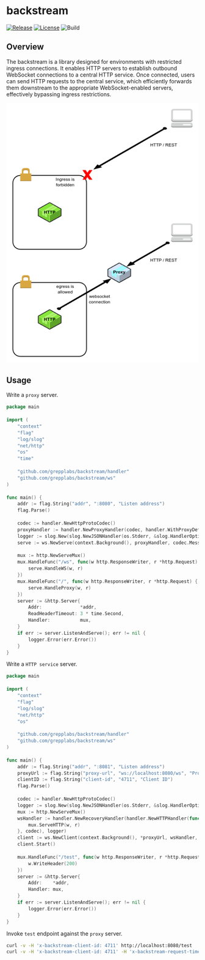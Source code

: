 # backstream

[![Release](https://img.shields.io/github/v/release/grepplabs/backstream?sort=semver)](https://github.com/grepplabs/backstream/releases)
[![License](https://img.shields.io/badge/License-Apache_2.0-blue.svg)](https://opensource.org/licenses/Apache-2.0)
![Build](https://github.com/grepplabs/backstream/workflows/tests/badge.svg)

## Overview
The backstream is a library designed for environments with restricted ingress connections.
It enables HTTP servers to establish outbound WebSocket connections to a central HTTP service.
Once connected, users can send HTTP requests to the central service, which efficiently forwards them downstream to the
appropriate WebSocket-enabled servers, effectively bypassing ingress restrictions.

<p style="text-align: center;"><img src="docs/backstream.png" alt="backstream"></p>

## Usage

Write a `proxy` server.

```go
package main

import (
	"context"
	"flag"
	"log/slog"
	"net/http"
	"os"
	"time"

	"github.com/grepplabs/backstream/handler"
	"github.com/grepplabs/backstream/ws"
)

func main() {
	addr := flag.String("addr", ":8080", "Listen address")
	flag.Parse()

	codec := handler.NewHttpProtoCodec()
	proxyHandler := handler.NewProxyHandler(codec, handler.WithProxyDefaultRequestTimeout(3*time.Second))
	logger := slog.New(slog.NewJSONHandler(os.Stderr, &slog.HandlerOptions{Level: slog.LevelDebug}))
	serve := ws.NewServe(context.Background(), proxyHandler, codec.MessageCodec(), ws.WithServeLogger(logger), ws.WithRequireClientId(true))

	mux := http.NewServeMux()
	mux.HandleFunc("/ws", func(w http.ResponseWriter, r *http.Request) {
		serve.HandleWS(w, r)
	})
	mux.HandleFunc("/", func(w http.ResponseWriter, r *http.Request) {
		serve.HandleProxy(w, r)
	})
	server := &http.Server{
		Addr:              *addr,
		ReadHeaderTimeout: 3 * time.Second,
		Handler:           mux,
	}
	if err := server.ListenAndServe(); err != nil {
		logger.Error(err.Error())
	}
}
```

Write a `HTTP service` server.

```go
package main

import (
	"context"
	"flag"
	"log/slog"
	"net/http"
	"os"

	"github.com/grepplabs/backstream/handler"
	"github.com/grepplabs/backstream/ws"
)

func main() {
	addr := flag.String("addr", ":8081", "Listen address")
	proxyUrl := flag.String("proxy-url", "ws://localhost:8080/ws", "Proxy websocket endpoint")
	clientID := flag.String("client-id", "4711", "Client ID")
	flag.Parse()

	codec := handler.NewHttpProtoCodec()
	logger := slog.New(slog.NewJSONHandler(os.Stderr, &slog.HandlerOptions{Level: slog.LevelDebug})).With(slog.String("client-id", *clientID))
	mux := http.NewServeMux()
	wsHandler := handler.NewRecoveryHandler(handler.NewHTTPHandler(func(w http.ResponseWriter, r *http.Request) {
		mux.ServeHTTP(w, r)
	}, codec), logger)
	client := ws.NewClient(context.Background(), *proxyUrl, wsHandler, codec.MessageCodec(), ws.WithClientLogger(logger), ws.WithClientID(*clientID))
	client.Start()

	mux.HandleFunc("/test", func(w http.ResponseWriter, r *http.Request) {
		w.WriteHeader(200)
	})
	server := &http.Server{
		Addr:    *addr,
		Handler: mux,
	}
	if err := server.ListenAndServe(); err != nil {
		logger.Error(err.Error())
	}
}
```

Invoke `test` endpoint against the `proxy` server.

```bash
curl -v -H 'x-backstream-client-id: 4711' http://localhost:8080/test
curl -v -H 'x-backstream-client-id: 4711' -H 'x-backstream-request-timeout: 12s' http://localhost:8080/test
```
